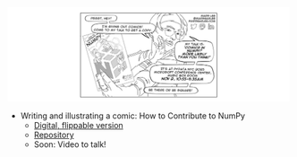 ![A promotional graphic of Mars holding up a comic. They say Psst, hey! I'm giving out comics! Come to my talk to get a copy. My talk is Comics in NumPy? More Likely than you think!"](https://raw.githubusercontent.com/MarsBarLee/marsbarlee.github.io/main/images/promotional%20graphic-github.png)

- Writing and illustrating a comic: How to Contribute to NumPy
  - [Digital, flippable version](https://heyzine.com/flip-book/3e66a13901.html)  
  - [Repository](https://github.com/MarsBarLee/gsod-numpy-2023)
  - Soon: Video to talk!


<!--
**MarsBarLee/marsbarlee** is a ✨ _special_ ✨ repository because its `README.md` (this file) appears on your GitHub profile.

Here are some ideas to get you started:

- 🔭 I’m currently working on ...
- 🌱 I’m currently learning ...
- 👯 I’m looking to collaborate on ...
- 🤔 I’m looking for help with ...
- 💬 Ask me about ...
- 📫 How to reach me: ...
- 😄 Pronouns: ...
- ⚡ Fun fact: ...
-->
